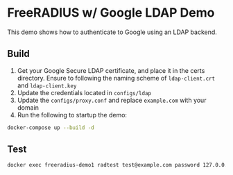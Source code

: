 # FreeRADIUS w/ Google LDAP Demo

This demo shows how to authenticate to Google using an LDAP backend.

## Build

1. Get your Google Secure LDAP certificate, and place it in the certs directory. Ensure to following the naming scheme of `ldap-client.crt` and `ldap-client.key`
1. Update the credentials located in `configs/ldap`
1. Update the `configs/proxy.conf` and replace `example.com` with your domain
1. Run the following to startup the demo: 
```bash
docker-compose up --build -d
```

## Test

```bash
docker exec freeradius-demo1 radtest test@example.com password 127.0.0.1:2000 10 testing123
```
